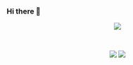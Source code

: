 ### Hi there 👋

<!--
**tekinadem/tekinadem** is a ✨ _special_ ✨ repository because its `README.md` (this file) appears on your GitHub profile.

Here are some ideas to get you started:

- 🔭 I’m currently working on ...
- 🌱 I’m currently learning ...
- 👯 I’m looking to collaborate on ...
- 🤔 I’m looking for help with ...
- 💬 Ask me about ...
- 📫 How to reach me: ...
- 😄 Pronouns: ...
- ⚡ Fun fact: ...
-->
<p align="center">
    <a href="https://github.com/tekinadem?tab=repositories&language=python">
        <img src="https://img.shields.io/badge/Non%20Progredi%20Est%20Regredi-14354C.svg?&style=for-the-badge&logo=python&logoColor=yellow"/>
</p>
<br>
<p align="center">
    <a><img align="center" src="https://github-readme-stats.vercel.app/api?username=tekinadem&count_private=true&show_icons=true&theme=vue"/></a>
    <a><img align="center" src="https://github-readme-stats.vercel.app/api/top-langs/?username=tekinadem&theme=vue&hide=tex,java,css"/></a>
</p>
